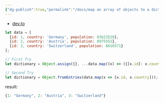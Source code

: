 ```yaml
---
{"dg-publish":true,"permalink":"/docs/map an array of objects to a dictionary {js}/","title":"map an array of objects to a dictionary {js}"}
---
```


- [dev.to](https://dev.to/devtronic/javascript-map-an-array-of-objects-to-a-dictionary-3f42)

```js
let data = [
  {id: 1, country: 'Germany', population: 83623528},
  {id: 2, country: 'Austria', population: 8975552},
  {id: 3, country: 'Switzerland', population: 8616571}
];

// First Try
let dictionary = Object.assign({}, ...data.map((x) => ({[x.id]: x.country})));

// Second Try
let dictionary = Object.fromEntries(data.map(x => [x.id, x.country]));
```

result:

```js
{1: "Germany", 2: "Austria", 3: "Switzerland"}
```
